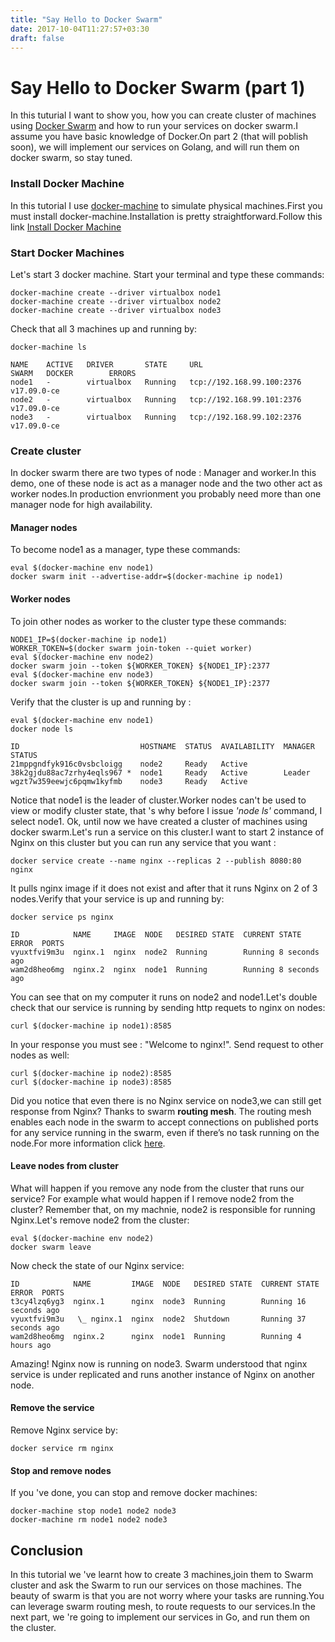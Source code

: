 ```yaml
---
title: "Say Hello to Docker Swarm"
date: 2017-10-04T11:27:57+03:30
draft: false
---
```

# Say Hello to Docker Swarm (part 1)
In this tuturial I want to show you, how you can create cluster of machines using [Docker Swarm](https://docs.docker.com/engine/swarm/) and 
how to run your services on docker swarm.I assume you have basic knowledge of Docker.On part 2 (that will poblish soon), we will implement our services on Golang, and 
will run them on docker swarm, so stay tuned.

### Install Docker Machine
In this tutorial I use [docker-machine](https://docs.docker.com/machine/overview/) to simulate physical machines.First you must 
install docker-machine.Installation is pretty straightforward.Follow this link [Install Docker Machine](https://docs.docker.com/machine/install-machine/)  

### Start Docker Machines
Let's start 3 docker machine. Start your terminal and type these commands:
```
docker-machine create --driver virtualbox node1
docker-machine create --driver virtualbox node2
docker-machine create --driver virtualbox node3
```
Check that all 3 machines up and running by:
```
docker-machine ls
```
```
NAME    ACTIVE   DRIVER       STATE     URL                         SWARM   DOCKER        ERRORS
node1   -        virtualbox   Running   tcp://192.168.99.100:2376           v17.09.0-ce   
node2   -        virtualbox   Running   tcp://192.168.99.101:2376           v17.09.0-ce   
node3   -        virtualbox   Running   tcp://192.168.99.102:2376           v17.09.0-ce   
```

### Create cluster
In docker swarm there are two types of node : Manager and worker.In this demo, one of these node is act as a manager node and the two other 
act as worker nodes.In production envrionment you probably need more than one manager node for high availability.
#### Manager nodes
To become node1 as a manager, type these commands:
```
eval $(docker-machine env node1)
docker swarm init --advertise-addr=$(docker-machine ip node1)
```

#### Worker nodes
To join other nodes as worker to the cluster type these commands:
```
NODE1_IP=$(docker-machine ip node1)
WORKER_TOKEN=$(docker swarm join-token --quiet worker)
eval $(docker-machine env node2)
docker swarm join --token ${WORKER_TOKEN} ${NODE1_IP}:2377
eval $(docker-machine env node3)
docker swarm join --token ${WORKER_TOKEN} ${NODE1_IP}:2377
```
Verify that the cluster is up and running by :
```
eval $(docker-machine env node1)
docker node ls
```
```
ID                           HOSTNAME  STATUS  AVAILABILITY  MANAGER STATUS
21mppgndfyk916c0vsbcloigg    node2     Ready   Active        
38k2gjdu88ac7zrhy4eqls967 *  node1     Ready   Active        Leader
wgzt7w359eewjc6pqmw1kyfmb    node3     Ready   Active        
```
Notice that node1 is the leader of cluster.Worker nodes can't be used to view or modify cluster state, that 's why before I issue *'node ls'* command, I select node1. Ok, until now we have created a cluster of machines using docker swarm.Let's run a service on this cluster.I want to start 2 instance of 
Nginx on this cluster but you can run any service that you want :
```
docker service create --name nginx --replicas 2 --publish 8080:80 nginx
```
It pulls nginx image if it does not exist and after that it runs Nginx on 2 of 3 nodes.Verify that your service is up and running by:
```
docker service ps nginx
```
```
ID            NAME     IMAGE  NODE   DESIRED STATE  CURRENT STATE          ERROR  PORTS
vyuxtfvi9m3u  nginx.1  nginx  node2  Running        Running 8 seconds ago         
wam2d8heo6mg  nginx.2  nginx  node1  Running        Running 8 seconds ago         
```
You can see that on my computer it runs on node2 and node1.Let's double check that our service is running by sending http requets 
to nginx on nodes:
```
curl $(docker-machine ip node1):8585
```
In your response you must see : "Welcome to nginx!". Send request to other nodes as well:
```
curl $(docker-machine ip node2):8585
curl $(docker-machine ip node3):8585
```
Did you notice that even there is no Nginx service on node3,we can still get response from Nginx? Thanks to swarm **routing mesh**.
The routing mesh enables each node in the swarm to accept connections on published ports for any service running in the swarm, 
even if there’s no task running on the node.For more information click [here](https://docs.docker.com/engine/swarm/ingress/).

#### Leave nodes from cluster
What will happen if you remove any node from the cluster that runs our service? For example what would happen if I remove node2 from the cluster? Remember that, on my machnie, node2 is responsible for running Nginx.Let's remove node2 from the cluster:
```
eval $(docker-machine env node2)
docker swarm leave
```
Now check the state of our Nginx service:
```
ID            NAME         IMAGE  NODE   DESIRED STATE  CURRENT STATE           ERROR  PORTS
t3cy4lzq6yg3  nginx.1      nginx  node3  Running        Running 16 seconds ago         
vyuxtfvi9m3u   \_ nginx.1  nginx  node2  Shutdown       Running 37 seconds ago         
wam2d8heo6mg  nginx.2      nginx  node1  Running        Running 4 hours ago            
```
Amazing! Nginx now is running on node3. Swarm understood that nginx service is under replicated and runs another instance of Nginx on another node.

#### Remove the service
Remove Nginx service by:
```
docker service rm nginx
```
#### Stop and remove nodes
If you 've done, you can stop and remove docker machines:
```
docker-machine stop node1 node2 node3
docker-machine rm node1 node2 node3
```
## Conclusion
In this tutorial we 've learnt how to create 3 machines,join them to Swarm cluster and ask the Swarm to run our services on those machines.
The beauty of swarm is that you are not worry where your tasks are running.You can leverage swarm routing mesh, to route requests to 
our services.In the next part, we 're going to implement our services in Go, and run them on the cluster.


